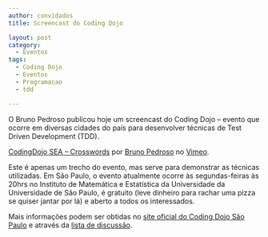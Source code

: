 ```yaml
---
author: convidados
title: Screencast do Coding Dojo

layout: post
category:
  - Eventos
tags:
  - Coding Dojo
  - Eventos
  - Programacao
  - tdd

---
```

O Bruno Pedroso publicou hoje um screencast do Coding Dojo – evento que ocorre em diversas cidades do país para desenvolver técnicas de Test Driven Development (TDD). 

  
[CodingDojo SEA – Crosswords][1] por [Bruno Pedroso][2] no [Vimeo][3]. 

Este é apenas um trecho do evento, mas serve para demonstrar as técnicas utilizadas. Em São Paulo, o evento atualmente ocorre às segundas-feiras às 20hrs no Instituto de Matemática e Estatística da Universidade da Universidade de São Paulo, é gratuito (leve dinheiro para rachar uma pizza se quiser jantar por lá) e aberto a todos os interessados. 

Mais informações podem ser obtidas no [site oficial do Coding Dojo São Paulo][4] e através da [lista de discussão][5]. 















 [1]: http://vimeo.com/3040507
 [2]: http://vimeo.com/user1241366
 [3]: http://vimeo.com
 [4]: http://www.dojosp.org/ "site oficial"
 [5]: http://groups.google.com/group/dojo_sp "lista de discussão"





